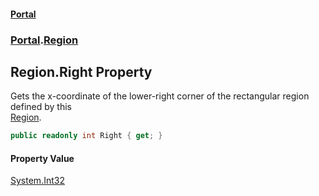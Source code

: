 #### [Portal](index.md 'index')
### [Portal](Portal.md 'Portal').[Region](Region.md 'Portal.Region')

## Region.Right Property

Gets the x-coordinate of the lower-right corner of the rectangular region defined by this  
[Region](Region.md 'Portal.Region').

```csharp
public readonly int Right { get; }
```

#### Property Value
[System.Int32](https://docs.microsoft.com/en-us/dotnet/api/System.Int32 'System.Int32')